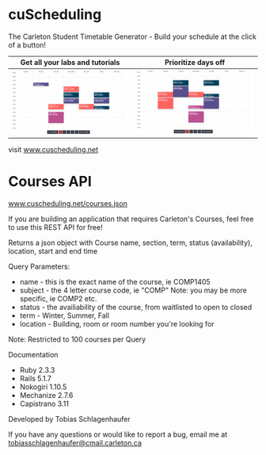 # cuScheduling

The Carleton Student Timetable Generator - Build your schedule at the click of a button!

  Get all your labs and tutorials           |  Prioritize days off
:-------------------------:|:-------------------------:
 ![alt-1](cus_1.png "schedule-1") | ![alt-2](cus_2.png "schedule-2")

visit www.cuscheduling.net 

# Courses API
www.cuscheduling.net/courses.json

If you are building an application that requires Carleton's Courses, feel free to use this REST API for free!

Returns a json object with Course name, section, term, status (availability), location, start and end time

Query Parameters:
* name - this is the exact name of the course, ie COMP1405
* subject - the 4 letter course code, ie "COMP"  Note: you may be more specific, ie COMP2 etc.
* status - the availiability of the course, from waitlisted to open to closed
* term - Winter, Summer, Fall
* location - Building, room or room number you're looking for

Note: Restricted to 100 courses per Query


Documentation
* Ruby 2.3.3
* Rails 5.1.7
* Nokogiri 1.10.5
* Mechanize 2.7.6
* Capistrano 3.11


Developed by Tobias Schlagenhaufer

If you have any questions or would like to report a bug, email me at tobiasschlagenhaufer@cmail.carleton.ca
